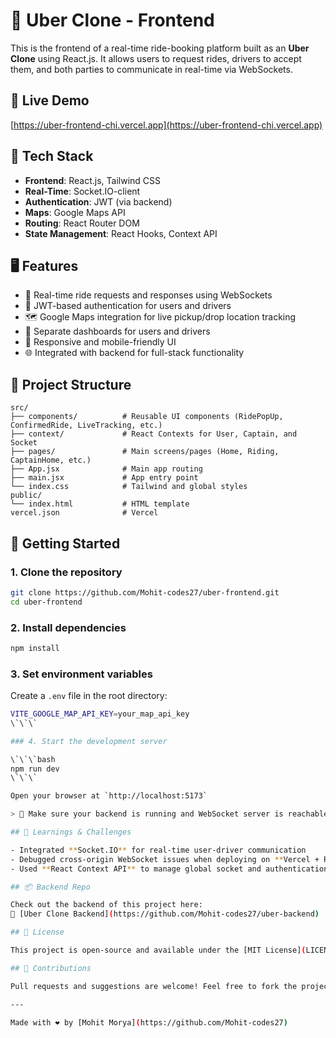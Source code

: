 # 🚗 Uber Clone - Frontend

This is the frontend of a real-time ride-booking platform built as an **Uber Clone** using React.js. It allows users to request rides, drivers to accept them, and both parties to communicate in real-time via WebSockets.

## 🔗 Live Demo

[https://uber-frontend-chi.vercel.app](https://uber-frontend-chi.vercel.app)

## 🧰 Tech Stack

- **Frontend**: React.js, Tailwind CSS
- **Real-Time**: Socket.IO-client
- **Authentication**: JWT (via backend)
- **Maps**: Google Maps API
- **Routing**: React Router DOM
- **State Management**: React Hooks, Context API

## 🖥️ Features

- 🚀 Real-time ride requests and responses using WebSockets
- 🔐 JWT-based authentication for users and drivers
- 🗺️ Google Maps integration for live pickup/drop location tracking
- 👥 Separate dashboards for users and drivers
- 📱 Responsive and mobile-friendly UI
- 🌐 Integrated with backend for full-stack functionality

## 📂 Project Structure

```
src/
├── components/          # Reusable UI components (RidePopUp, ConfirmedRide, LiveTracking, etc.)
├── context/             # React Contexts for User, Captain, and Socket
├── pages/               # Main screens/pages (Home, Riding, CaptainHome, etc.)
├── App.jsx              # Main app routing
├── main.jsx             # App entry point
└── index.css            # Tailwind and global styles
public/
└── index.html           # HTML template
vercel.json              # Vercel
```

## 🚀 Getting Started

### 1. Clone the repository

```bash
git clone https://github.com/Mohit-codes27/uber-frontend.git
cd uber-frontend
```

### 2. Install dependencies

```bash
npm install
```

### 3. Set environment variables

Create a `.env` file in the root directory:

```bash
VITE_GOOGLE_MAP_API_KEY=your_map_api_key
\`\`\`

### 4. Start the development server

\`\`\`bash
npm run dev
\`\`\`

Open your browser at `http://localhost:5173`

> 🔄 Make sure your backend is running and WebSocket server is reachable.

## 🧠 Learnings & Challenges

- Integrated **Socket.IO** for real-time user-driver communication
- Debugged cross-origin WebSocket issues when deploying on **Vercel + Render**
- Used **React Context API** to manage global socket and authentication states

## 📦 Backend Repo

Check out the backend of this project here:  
🔗 [Uber Clone Backend](https://github.com/Mohit-codes27/uber-backend)

## 📜 License

This project is open-source and available under the [MIT License](LICENSE).

## 🙌 Contributions

Pull requests and suggestions are welcome! Feel free to fork the project and raise an issue or PR.

---

Made with ❤️ by [Mohit Morya](https://github.com/Mohit-codes27)
